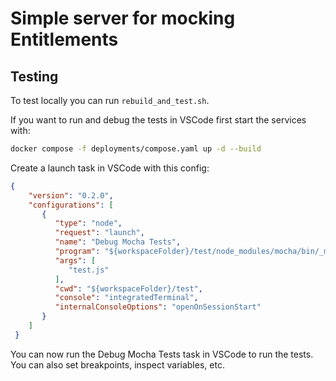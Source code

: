 # Simple server for mocking Entitlements

## Testing
To test locally you can run `rebuild_and_test.sh`.

If you want to run and debug the tests in VSCode first start the services with:

```sh
docker compose -f deployments/compose.yaml up -d --build
```

Create a launch task in VSCode with this config:

```json
{
    "version": "0.2.0",
    "configurations": [
       {
          "type": "node",
          "request": "launch",
          "name": "Debug Mocha Tests",
          "program": "${workspaceFolder}/test/node_modules/mocha/bin/_mocha",
          "args": [
             "test.js"
          ],
          "cwd": "${workspaceFolder}/test",
          "console": "integratedTerminal",
          "internalConsoleOptions": "openOnSessionStart"
       }
    ]
 }
```

You can now run the Debug Mocha Tests task in VSCode to run the tests. You can also set breakpoints, inspect variables, etc.